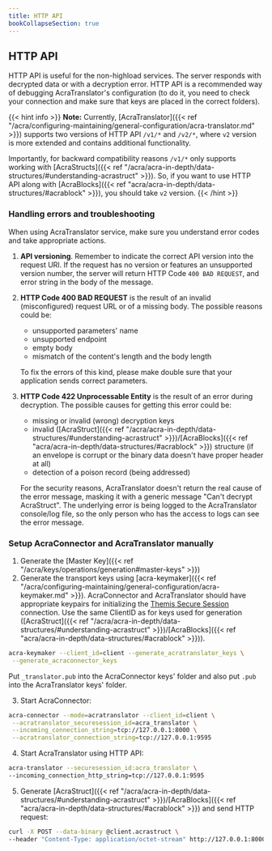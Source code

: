 ```yaml
---
title: HTTP API
bookCollapseSection: true
---
```


## HTTP API

HTTP API is useful for the non-highload services. The server responds with decrypted data or with a decryption error. 
HTTP API is a recommended way of debugging AcraTranslator's configuration (to do it, you need to check your connection and make sure that keys are placed in the correct folders).

{{< hint info >}}
**Note:**
Currently, [AcraTranslator]({{< ref "/acra/configuring-maintaining/general-configuration/acra-translator.md" >}}) supports two versions of HTTP API `/v1/*` and `/v2/*`, where `v2` version is more extended and contains additional functionality. 

Importantly, for backward compatibility reasons `/v1/*` only supports working with [AcraStructs]({{< ref "/acra/acra-in-depth/data-structures/#understanding-acrastruct" >}}). So, if you want to use HTTP API along with [AcraBlocks]({{< ref "acra/acra-in-depth/data-structures/#acrablock" >}}), you should take `v2` version.
{{< /hint >}}


### Handling errors and troubleshooting

When using AcraTranslator service, make sure you understand error codes and take appropriate actions.

1. **API versioning**. Remember to indicate the correct API version into the request URI. If the request has no version or features an unsupported version number, the server will return HTTP Code `400 BAD REQUEST`, and error string in the body of the message.
2. **HTTP Code 400 BAD REQUEST** is the result of an invalid (misconfigured) request URL or of a missing body. The possible reasons could be: 
    - unsupported parameters' name
    - unsupported endpoint 
    - empty body 
    - mismatch of the content's length and the body length
   
   To fix the errors of this kind, please make double sure that your application sends correct parameters.
3. **HTTP Code 422 Unprocessable Entity** is the result of an error during decryption. The possible causes for getting this error could be: 
    - missing or invalid (wrong) decryption keys 
    - invalid ([AcraStruct]({{< ref "/acra/acra-in-depth/data-structures/#understanding-acrastruct" >}})/[AcraBlocks]({{< ref "acra/acra-in-depth/data-structures/#acrablock" >}}) structure (if an envelope is corrupt or the binary data doesn't have proper header at all)
    - detection of a poison record (being addressed)
    
   For the security reasons, AcraTranslator doesn't return the real cause of the error message, masking it with a generic message "Can't decrypt AcraStruct". The underlying error is being logged to the AcraTranslator console/log file, so the only person who has the access to logs can see the error message.


### Setup AcraConnector and AcraTranslator manually

1. Generate the [Master Key]({{< ref "/acra/keys/operations/generation#master-keys" >}})
2. Generate the transport keys using [acra-keymaker]({{< ref "/acra/configuring-maintaining/general-configuration/acra-keymaker.md" >}}). AcraConnector and AcraTranslator should have appropriate keypairs for initializing the [Themis Secure Session](/themis/crypto-theory/cryptosystems/secure-session/) connection. Use the same ClientID as for keys used for generation ([AcraStruct]({{< ref "/acra/acra-in-depth/data-structures/#understanding-acrastruct" >}})/[AcraBlocks]({{< ref "acra/acra-in-depth/data-structures/#acrablock" >}})).

```bash
acra-keymaker --client_id=client --generate_acratranslator_keys \
 --generate_acraconnector_keys
```

Put `_translator.pub` into the AcraConnector keys' folder and also put `.pub` into the AcraTranslator keys' folder.

3. Start AcraConnector:
```bash
acra-connector --mode=acratranslator --client_id=client \
 --acratranslator_securesession_id=acra_translator \
 --incoming_connection_string=tcp://127.0.0.1:8000 \
 --acratranslator_connection_string=tcp://127.0.0.1:9595
```

4. Start AcraTranslator using HTTP API:
```bash
acra-translator --securesession_id:acra_translator \
--incoming_connection_http_string=tcp://127.0.0.1:9595
```

5. Generate [AcraStruct]({{< ref "/acra/acra-in-depth/data-structures/#understanding-acrastruct" >}})/[AcraBlocks]({{< ref "acra/acra-in-depth/data-structures/#acrablock" >}}) and send HTTP request:
```bash
curl -X POST --data-binary @client.acrastruct \
--header "Content-Type: application/octet-stream" http://127.0.0.1:8000
```
